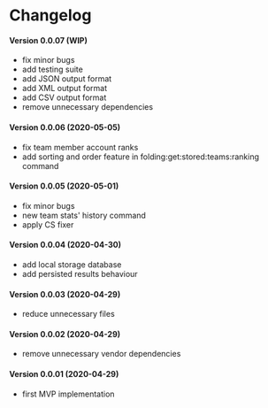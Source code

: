 Changelog
=========

#### Version 0.0.07 (WIP)
 * fix minor bugs
 * add testing suite
 * add JSON output format
 * add XML output format
 * add CSV output format
 * remove unnecessary dependencies

#### Version 0.0.06 (2020-05-05)
 * fix team member account ranks
 * add sorting and order feature in folding:get:stored:teams:ranking command

#### Version 0.0.05 (2020-05-01)
 * fix minor bugs
 * new team stats' history command
 * apply CS fixer

#### Version 0.0.04 (2020-04-30)
 * add local storage database
 * add persisted results behaviour

#### Version 0.0.03 (2020-04-29)
 * reduce unnecessary files

#### Version 0.0.02 (2020-04-29)
 * remove unnecessary vendor dependencies

#### Version 0.0.01 (2020-04-29)
 * first MVP implementation
